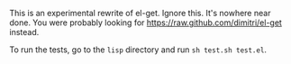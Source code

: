 This is an experimental rewrite of el-get. Ignore this. It's nowhere
near done. You were probably looking for
https://raw.github.com/dimitri/el-get instead.

To run the tests, go to the `lisp` directory and run `sh test.sh test.el`.

